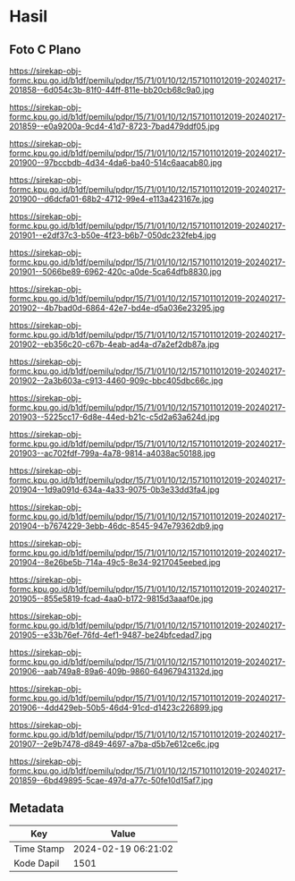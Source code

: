 # Hasil

## Foto C Plano

https://sirekap-obj-formc.kpu.go.id/b1df/pemilu/pdpr/15/71/01/10/12/1571011012019-20240217-201858--6d054c3b-81f0-44ff-811e-bb20cb68c9a0.jpg

https://sirekap-obj-formc.kpu.go.id/b1df/pemilu/pdpr/15/71/01/10/12/1571011012019-20240217-201859--e0a9200a-9cd4-41d7-8723-7bad479ddf05.jpg

https://sirekap-obj-formc.kpu.go.id/b1df/pemilu/pdpr/15/71/01/10/12/1571011012019-20240217-201900--97bccbdb-4d34-4da6-ba40-514c6aacab80.jpg

https://sirekap-obj-formc.kpu.go.id/b1df/pemilu/pdpr/15/71/01/10/12/1571011012019-20240217-201900--d6dcfa01-68b2-4712-99e4-e113a423167e.jpg

https://sirekap-obj-formc.kpu.go.id/b1df/pemilu/pdpr/15/71/01/10/12/1571011012019-20240217-201901--e2df37c3-b50e-4f23-b6b7-050dc232feb4.jpg

https://sirekap-obj-formc.kpu.go.id/b1df/pemilu/pdpr/15/71/01/10/12/1571011012019-20240217-201901--5066be89-6962-420c-a0de-5ca64dfb8830.jpg

https://sirekap-obj-formc.kpu.go.id/b1df/pemilu/pdpr/15/71/01/10/12/1571011012019-20240217-201902--4b7bad0d-6864-42e7-bd4e-d5a036e23295.jpg

https://sirekap-obj-formc.kpu.go.id/b1df/pemilu/pdpr/15/71/01/10/12/1571011012019-20240217-201902--eb356c20-c67b-4eab-ad4a-d7a2ef2db87a.jpg

https://sirekap-obj-formc.kpu.go.id/b1df/pemilu/pdpr/15/71/01/10/12/1571011012019-20240217-201902--2a3b603a-c913-4460-909c-bbc405dbc66c.jpg

https://sirekap-obj-formc.kpu.go.id/b1df/pemilu/pdpr/15/71/01/10/12/1571011012019-20240217-201903--5225cc17-6d8e-44ed-b21c-c5d2a63a624d.jpg

https://sirekap-obj-formc.kpu.go.id/b1df/pemilu/pdpr/15/71/01/10/12/1571011012019-20240217-201903--ac702fdf-799a-4a78-9814-a4038ac50188.jpg

https://sirekap-obj-formc.kpu.go.id/b1df/pemilu/pdpr/15/71/01/10/12/1571011012019-20240217-201904--1d9a091d-634a-4a33-9075-0b3e33dd3fa4.jpg

https://sirekap-obj-formc.kpu.go.id/b1df/pemilu/pdpr/15/71/01/10/12/1571011012019-20240217-201904--b7674229-3ebb-46dc-8545-947e79362db9.jpg

https://sirekap-obj-formc.kpu.go.id/b1df/pemilu/pdpr/15/71/01/10/12/1571011012019-20240217-201904--8e26be5b-714a-49c5-8e34-9217045eebed.jpg

https://sirekap-obj-formc.kpu.go.id/b1df/pemilu/pdpr/15/71/01/10/12/1571011012019-20240217-201905--855e5819-fcad-4aa0-b172-9815d3aaaf0e.jpg

https://sirekap-obj-formc.kpu.go.id/b1df/pemilu/pdpr/15/71/01/10/12/1571011012019-20240217-201905--e33b76ef-76fd-4ef1-9487-be24bfcedad7.jpg

https://sirekap-obj-formc.kpu.go.id/b1df/pemilu/pdpr/15/71/01/10/12/1571011012019-20240217-201906--aab749a8-89a6-409b-9860-64967943132d.jpg

https://sirekap-obj-formc.kpu.go.id/b1df/pemilu/pdpr/15/71/01/10/12/1571011012019-20240217-201906--4dd429eb-50b5-46d4-91cd-d1423c226899.jpg

https://sirekap-obj-formc.kpu.go.id/b1df/pemilu/pdpr/15/71/01/10/12/1571011012019-20240217-201907--2e9b7478-d849-4697-a7ba-d5b7e612ce6c.jpg

https://sirekap-obj-formc.kpu.go.id/b1df/pemilu/pdpr/15/71/01/10/12/1571011012019-20240217-201859--6bd49895-5cae-497d-a77c-50fe10d15af7.jpg


## Metadata

| Key        | Value               |
| ---------- | ------------------- |
| Time Stamp | 2024-02-19 06:21:02 |
| Kode Dapil | 1501                |



